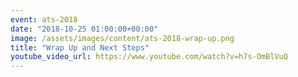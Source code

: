 ```yaml
---
event: ats-2018
date: "2018-10-25 01:00:00+00:00"
image: /assets/images/content/ats-2018-wrap-up.png
title: "Wrap Up and Next Steps"
youtube_video_url: https://www.youtube.com/watch?v=h7s-OmBlVuQ
---
```

